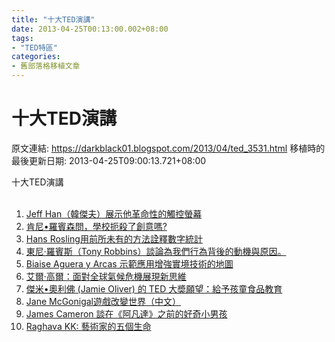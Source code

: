 ```yaml
---
title: "十大TED演講"
date: 2013-04-25T00:13:00.002+08:00
tags: 
- "TED特區"
categories:
- 舊部落格移植文章
---
```


# 十大TED演講

原文連結: https://darkblack01.blogspot.com/2013/04/ted_3531.html
移植時的最後更新日期: 2013-04-25T09:00:13.721+08:00

十大TED演講<br /><br /><ol><li><a href="http://www.ted.com/talks/lang/chi_hant/jeff_han_demos_his_breakthrough_touchscreen.html" target="_blank">Jeff Han（韓傑夫）展示他革命性的觸控螢幕</a></li><li><a href="http://www.ted.com/talks/lang/chi_hant/ken_robinson_says_schools_kill_creativity.html" target="_blank">肯尼•羅賓森問，學校扼殺了創意嗎?</a></li><li><a href="http://www.ted.com/talks/lang/chi_hant/hans_rosling_shows_the_best_stats_you_ve_ever_seen.html" target="_blank">Hans Rosling用前所未有的方法詮釋數字統計</a></li><li><a href="http://www.ted.com/talks/lang/chi_hant/tony_robbins_asks_why_we_do_what_we_do.html" target="_blank">東尼‧羅賓斯（Tony Robbins）談論為我們行為背後的動機與原因。</a></li><li><a href="http://www.ted.com/talks/lang/chi_hant/blaise_aguera.html" target="_blank">Biaise Aguera y Arcas 示範應用增強實境技術的地圖</a></li><li><a href="http://www.ted.com/talks/lang/chi_hant/al_gore_s_new_thinking_on_the_climate_crisis.html" target="_blank">艾爾‧高爾：面對全球氣候危機展現新思維</a></li><li><a href="http://www.ted.com/talks/lang/chi_hant/jamie_oliver.html" target="_blank">傑米•奧利佛 (Jamie Oliver) 的 TED 大奬願望：給予孩童食品教育</a></li><li><a href="http://www.youtube.com/watch?v=2hCLDVbOSG0&amp;feature=player_embedded" target="_blank">Jane McGonigal遊戲改變世界（中文）</a></li><li><a href="http://www.myoops.org/main.php?act=course&amp;id=2120" target="_blank">James Cameron 談在《阿凡達》之前的好奇小男孩</a></li><li><a href="http://www.ted.com/talks/lang/chi_hant/raghava_kk_five_lives_of_an_artist.html" target="_blank">Raghava KK: 藝術家的五個生命</a></li></ol>
